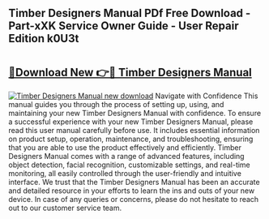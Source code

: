 ## Timber Designers Manual PDf Free Download - Part-xXK Service Owner Guide - User Repair Edition k0U3t

# <h2><a href="http://cf21714.oget.top/?id=Timber+Designers+Manual">🔗Download New 👉🔴 Timber Designers Manual</a></h2>

[![Timber Designers Manual new download](https://i.imgur.com/5g1atiW.png)](http://cf21714.oget.top/?id=Timber+Designers+Manual)
Navigate with Confidence This manual guides you through the process of setting up, using, and maintaining your new Timber Designers Manual with confidence. To ensure a successful experience with your new Timber Designers Manual, please read this user manual carefully before use. It includes essential information on product setup, operation, maintenance, and troubleshooting, ensuring that you are able to use the product effectively and efficiently. Timber Designers Manual comes with a range of advanced features, including object detection, facial recognition, customizable settings, and real-time monitoring, all easily controlled through the user-friendly and intuitive interface. We trust that the Timber Designers Manual has been an accurate and detailed resource in your efforts to learn the ins and outs of your new device. In case of any queries or concerns, please do not hesitate to reach out to our customer service team.
